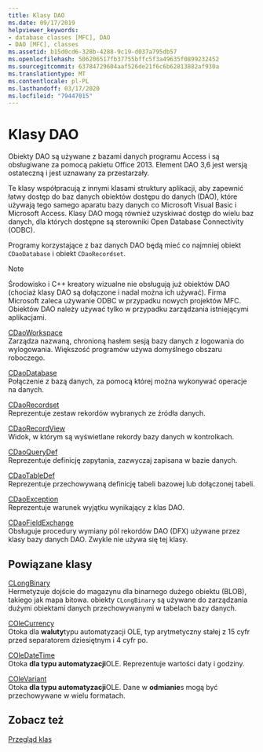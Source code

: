 ```yaml
---
title: Klasy DAO
ms.date: 09/17/2019
helpviewer_keywords:
- database classes [MFC], DAO
- DAO [MFC], classes
ms.assetid: b15d0cd6-328b-4288-9c19-d037a795db57
ms.openlocfilehash: 506206517fb37755bffc5f3a49635f0899232452
ms.sourcegitcommit: 63784729604aaf526de21f6c6b62813882af930a
ms.translationtype: MT
ms.contentlocale: pl-PL
ms.lasthandoff: 03/17/2020
ms.locfileid: "79447015"
---
```

# <a name="dao-classes"></a>Klasy DAO

Obiekty DAO są używane z bazami danych programu Access i są obsługiwane za pomocą pakietu Office 2013. Element DAO 3,6 jest wersją ostateczną i jest uznawany za przestarzały.

Te klasy współpracują z innymi klasami struktury aplikacji, aby zapewnić łatwy dostęp do baz danych obiektów dostępu do danych (DAO), które używają tego samego aparatu bazy danych co Microsoft Visual Basic i Microsoft Access. Klasy DAO mogą również uzyskiwać dostęp do wielu baz danych, dla których dostępne są sterowniki Open Database Connectivity (ODBC).

Programy korzystające z baz danych DAO będą mieć co najmniej obiekt `CDaoDatabase` i obiekt `CDaoRecordset`.

> [!NOTE]
>  Środowisko i C++ kreatory wizualne nie obsługują już obiektów DAO (chociaż klasy DAO są dołączone i nadal można ich używać). Firma Microsoft zaleca używanie ODBC w przypadku nowych projektów MFC. Obiektów DAO należy używać tylko w przypadku zarządzania istniejącymi aplikacjami.

[CDaoWorkspace](../mfc/reference/cdaoworkspace-class.md)<br/>
Zarządza nazwaną, chronioną hasłem sesją bazy danych z logowania do wylogowania. Większość programów używa domyślnego obszaru roboczego.

[CDaoDatabase](../mfc/reference/cdaodatabase-class.md)<br/>
Połączenie z bazą danych, za pomocą której można wykonywać operacje na danych.

[CDaoRecordset](../mfc/reference/cdaorecordset-class.md)<br/>
Reprezentuje zestaw rekordów wybranych ze źródła danych.

[CDaoRecordView](../mfc/reference/cdaorecordview-class.md)<br/>
Widok, w którym są wyświetlane rekordy bazy danych w kontrolkach.

[CDaoQueryDef](../mfc/reference/cdaoquerydef-class.md)<br/>
Reprezentuje definicję zapytania, zazwyczaj zapisana w bazie danych.

[CDaoTableDef](../mfc/reference/cdaotabledef-class.md)<br/>
Reprezentuje przechowywaną definicję tabeli bazowej lub dołączonej tabeli.

[CDaoException](../mfc/reference/cdaoexception-class.md)<br/>
Reprezentuje warunek wyjątku wynikający z klas DAO.

[CDaoFieldExchange](../mfc/reference/cdaofieldexchange-class.md)<br/>
Obsługuje procedury wymiany pól rekordów DAO (DFX) używane przez klasy bazy danych DAO. Zwykle nie używa się tej klasy.

## <a name="related-classes"></a>Powiązane klasy

[CLongBinary](../mfc/reference/clongbinary-class.md)<br/>
Hermetyzuje dojście do magazynu dla binarnego dużego obiektu (BLOB), takiego jak mapa bitowa. obiekty `CLongBinary` są używane do zarządzania dużymi obiektami danych przechowywanymi w tabelach bazy danych.

[COleCurrency](../mfc/reference/colecurrency-class.md)<br/>
Otoka dla **waluty**typu automatyzacji OLE, typ arytmetyczny stałej z 15 cyfr przed separatorem dziesiętnym i 4 cyfr po.

[COleDateTime](../atl-mfc-shared/reference/coledatetime-class.md)<br/>
Otoka **dla typu automatyzacji**OLE. Reprezentuje wartości daty i godziny.

[COleVariant](../mfc/reference/colevariant-class.md)<br/>
Otoka **dla typu automatyzacji**OLE. Dane w **odmianie**s mogą być przechowywane w wielu formatach.

## <a name="see-also"></a>Zobacz też

[Przegląd klas](../mfc/class-library-overview.md)
